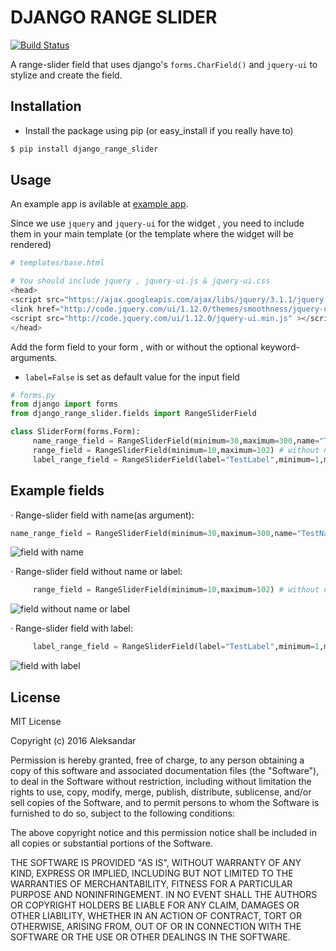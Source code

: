 # DJANGO RANGE SLIDER

<snippet>
  <content>

[![Build Status](https://travis-ci.org/Chive/django-multiupload.svg?branch=master)](https://travis-ci.org/Chive/django-multiupload)


A range-slider field that uses django's ```forms.CharField()``` and ```jquery-ui``` to stylize and create the field. 

## Installation

* Install the package using pip (or easy_install if you really have to)

```bash
$ pip install django_range_slider
```

## Usage

An example app is avilable at [example app](https://github.com/shakle17/django_range_slider/tree/master/test_slider).


Since we use ```jquery``` and ```jquery-ui``` for the widget , you need to include them in your main template (or the template where the widget will be rendered)

```python
# templates/base.html

# You should include jquery , jquery-ui.js & jquery-ui.css
<head>
<script src="https://ajax.googleapis.com/ajax/libs/jquery/3.1.1/jquery.min.js"></script>
<link href="http://code.jquery.com/ui/1.12.0/themes/smoothness/jquery-ui.css" rel="stylesheet">
<script src="http://code.jquery.com/ui/1.12.0/jquery-ui.min.js" ></script>
</head>
```

Add the form field to your form , with or without the optional keyword-arguments.
* ```label=False``` is set as default value for the input field

```python
# forms.py
from django import forms
from django_range_slider.fields import RangeSliderField

class SliderForm(forms.Form):
     name_range_field = RangeSliderField(minimum=30,maximum=300,name="TestName") # with name inside the input field (no label)
     range_field = RangeSliderField(minimum=10,maximum=102) # without name or label
     label_range_field = RangeSliderField(label="TestLabel",minimum=1,maximum=10) # with label (no name)
```


## Example fields


&middot; Range-slider field with name(as argument):

```python    
name_range_field = RangeSliderField(minimum=30,maximum=300,name="TestName") # with name inside the input field (no label)
```
![field with name](https://s24.postimg.org/oq9tho8ud/Screenshot_from_2016_12_15_04_34_07.png)


&middot; Range-slider field without name or label:

```python    
     range_field = RangeSliderField(minimum=10,maximum=102) # without name or label
```
![field without name or label](https://s28.postimg.org/g1zb96np9/Screenshot_from_2016_12_15_04_37_52.png)


&middot; Range-slider field with label:

```python    
     label_range_field = RangeSliderField(label="TestLabel",minimum=1,maximum=10) # with label (no name)
```
![field with label](https://s28.postimg.org/v0y7n946l/Screenshot_from_2016_12_15_04_37_34.png)



## License
MIT License

Copyright (c) 2016 Aleksandar

Permission is hereby granted, free of charge, to any person obtaining a copy
of this software and associated documentation files (the "Software"), to deal
in the Software without restriction, including without limitation the rights
to use, copy, modify, merge, publish, distribute, sublicense, and/or sell
copies of the Software, and to permit persons to whom the Software is
furnished to do so, subject to the following conditions:

The above copyright notice and this permission notice shall be included in all
copies or substantial portions of the Software.

THE SOFTWARE IS PROVIDED "AS IS", WITHOUT WARRANTY OF ANY KIND, EXPRESS OR
IMPLIED, INCLUDING BUT NOT LIMITED TO THE WARRANTIES OF MERCHANTABILITY,
FITNESS FOR A PARTICULAR PURPOSE AND NONINFRINGEMENT. IN NO EVENT SHALL THE
AUTHORS OR COPYRIGHT HOLDERS BE LIABLE FOR ANY CLAIM, DAMAGES OR OTHER
LIABILITY, WHETHER IN AN ACTION OF CONTRACT, TORT OR OTHERWISE, ARISING FROM,
OUT OF OR IN CONNECTION WITH THE SOFTWARE OR THE USE OR OTHER DEALINGS IN THE
SOFTWARE.

</content>
</snippet>
